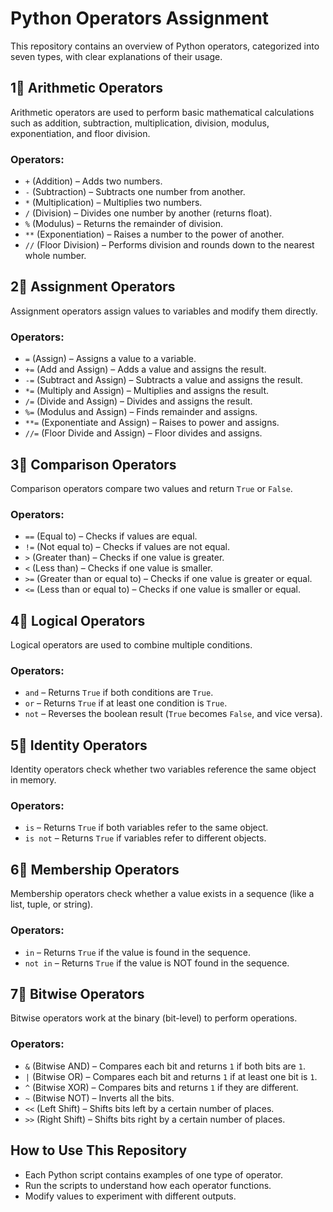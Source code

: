 # Python Operators Assignment

This repository contains an overview of Python operators, categorized into seven types, with clear explanations of their usage.

## 1⃣ Arithmetic Operators
Arithmetic operators are used to perform basic mathematical calculations such as addition, subtraction, multiplication, division, modulus, exponentiation, and floor division.

### Operators:
- `+` (Addition) – Adds two numbers.
- `-` (Subtraction) – Subtracts one number from another.
- `*` (Multiplication) – Multiplies two numbers.
- `/` (Division) – Divides one number by another (returns float).
- `%` (Modulus) – Returns the remainder of division.
- `**` (Exponentiation) – Raises a number to the power of another.
- `//` (Floor Division) – Performs division and rounds down to the nearest whole number.

## 2⃣ Assignment Operators
Assignment operators assign values to variables and modify them directly.

### Operators:
- `=` (Assign) – Assigns a value to a variable.
- `+=` (Add and Assign) – Adds a value and assigns the result.
- `-=` (Subtract and Assign) – Subtracts a value and assigns the result.
- `*=` (Multiply and Assign) – Multiplies and assigns the result.
- `/=` (Divide and Assign) – Divides and assigns the result.
- `%=` (Modulus and Assign) – Finds remainder and assigns.
- `**=` (Exponentiate and Assign) – Raises to power and assigns.
- `//=` (Floor Divide and Assign) – Floor divides and assigns.

## 3⃣ Comparison Operators
Comparison operators compare two values and return `True` or `False`.

### Operators:
- `==` (Equal to) – Checks if values are equal.
- `!=` (Not equal to) – Checks if values are not equal.
- `>` (Greater than) – Checks if one value is greater.
- `<` (Less than) – Checks if one value is smaller.
- `>=` (Greater than or equal to) – Checks if one value is greater or equal.
- `<=` (Less than or equal to) – Checks if one value is smaller or equal.

## 4⃣ Logical Operators
Logical operators are used to combine multiple conditions.

### Operators:
- `and` – Returns `True` if both conditions are `True`.
- `or` – Returns `True` if at least one condition is `True`.
- `not` – Reverses the boolean result (`True` becomes `False`, and vice versa).

## 5⃣ Identity Operators
Identity operators check whether two variables reference the same object in memory.

### Operators:
- `is` – Returns `True` if both variables refer to the same object.
- `is not` – Returns `True` if variables refer to different objects.

## 6⃣ Membership Operators
Membership operators check whether a value exists in a sequence (like a list, tuple, or string).

### Operators:
- `in` – Returns `True` if the value is found in the sequence.
- `not in` – Returns `True` if the value is NOT found in the sequence.

## 7⃣ Bitwise Operators
Bitwise operators work at the binary (bit-level) to perform operations.

### Operators:
- `&` (Bitwise AND) – Compares each bit and returns `1` if both bits are `1`.
- `|` (Bitwise OR) – Compares each bit and returns `1` if at least one bit is `1`.
- `^` (Bitwise XOR) – Compares bits and returns `1` if they are different.
- `~` (Bitwise NOT) – Inverts all the bits.
- `<<` (Left Shift) – Shifts bits left by a certain number of places.
- `>>` (Right Shift) – Shifts bits right by a certain number of places.

## How to Use This Repository
- Each Python script contains examples of one type of operator.
- Run the scripts to understand how each operator functions.
- Modify values to experiment with different outputs.

